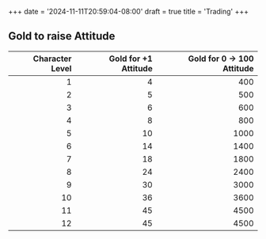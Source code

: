 +++
date = '2024-11-11T20:59:04-08:00'
draft = true
title = 'Trading'
+++

## Gold to raise Attitude

| Character Level | Gold for +1 Attitude | Gold for 0 → 100 Attitude |
| ---: | ---: | ---: |
| 1 | 4 | 400 |
| 2 | 5 | 500 |
| 3 | 6 | 600 |
| 4 | 8 | 800 |
| 5 | 10 | 1000 |
| 6 | 14 | 1400 |
| 7 | 18 | 1800 |
| 8 | 24 | 2400 |
| 9 | 30 | 3000 |
| 10 | 36 | 3600 |
| 11 | 45 | 4500 |
| 12 | 45 | 4500 |
